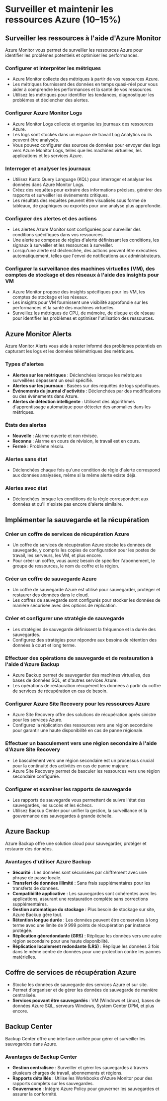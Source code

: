 
# Surveiller et maintenir les ressources Azure (10–15%)

## Surveiller les ressources à l'aide d'Azure Monitor

Azure Monitor vous permet de surveiller les ressources Azure pour identifier les problèmes potentiels et optimiser les performances.

### Configurer et interpréter les métriques

- Azure Monitor collecte des métriques à partir de vos ressources Azure.
- Les métriques fournissent des données en temps quasi-réel pour vous aider à comprendre les performances et la santé de vos ressources.
- Utilisez les métriques pour identifier les tendances, diagnostiquer les problèmes et déclencher des alertes.

### Configurer Azure Monitor Logs

- Azure Monitor Logs collecte et organise les journaux des ressources Azure.
- Les logs sont stockés dans un espace de travail Log Analytics où ils peuvent être analysés.
- Vous pouvez configurer des sources de données pour envoyer des logs vers Azure Monitor Logs, telles que les machines virtuelles, les applications et les services Azure.

### Interroger et analyser les journaux

- Utilisez Kusto Query Language (KQL) pour interroger et analyser les données dans Azure Monitor Logs.
- Créez des requêtes pour extraire des informations précises, générer des rapports et surveiller les événements critiques.
- Les résultats des requêtes peuvent être visualisés sous forme de tableaux, de graphiques ou exportés pour une analyse plus approfondie.

### Configurer des alertes et des actions

- Les alertes Azure Monitor sont configurées pour surveiller des conditions spécifiques dans vos ressources.
- Une alerte se compose de règles d'alerte définissant les conditions, les signaux à surveiller et les ressources à surveiller.
- Lorsqu'une alerte est déclenchée, des actions peuvent être exécutées automatiquement, telles que l'envoi de notifications aux administrateurs.

### Configurer la surveillance des machines virtuelles (VM), des comptes de stockage et des réseaux à l'aide des insights pour VM

- Azure Monitor propose des insights spécifiques pour les VM, les comptes de stockage et les réseaux.
- Les insights pour VM fournissent une visibilité approfondie sur les performances et la santé des machines virtuelles.
- Surveillez les métriques de CPU, de mémoire, de disque et de réseau pour identifier les problèmes et optimiser l'utilisation des ressources.

## Azure Monitor Alerts

Azure Monitor Alerts vous aide à rester informé des problèmes potentiels en capturant les logs et les données télémétriques des métriques.

### Types d'alertes

- **Alertes sur les métriques** : Déclenchées lorsque les métriques surveillées dépassent un seuil spécifié.
- **Alertes sur les journaux** : Basées sur des requêtes de logs spécifiques.
- **Événements du journal d'activités** : Déclenchées par des modifications ou des événements dans Azure.
- **Alertes de détection intelligente** : Utilisent des algorithmes d'apprentissage automatique pour détecter des anomalies dans les métriques.

### États des alertes

- **Nouvelle** : Alarme ouverte et non révisée.
- **Reconnu** : Alarme en cours de révision, le travail est en cours.
- **Fermé** : Problème résolu.

### Alertes sans état

- Déclenchées chaque fois qu'une condition de règle d'alerte correspond aux données analysées, même si la même alerte existe déjà.

### Alertes avec état

- Déclenchées lorsque les conditions de la règle correspondent aux données et qu'il n'existe pas encore d'alerte similaire.

## Implémenter la sauvegarde et la récupération

### Créer un coffre de services de récupération Azure

- Un coffre de services de récupération Azure stocke les données de sauvegarde, y compris les copies de configuration pour les postes de travail, les serveurs, les VM, et plus encore.
- Pour créer un coffre, vous aurez besoin de spécifier l'abonnement, le groupe de ressources, le nom du coffre et la région.

### Créer un coffre de sauvegarde Azure

- Un coffre de sauvegarde Azure est utilisé pour sauvegarder, protéger et restaurer des données dans le cloud.
- Les coffres de sauvegarde sont configurés pour stocker les données de manière sécurisée avec des options de réplication.

### Créer et configurer une stratégie de sauvegarde

- Les stratégies de sauvegarde définissent la fréquence et la durée des sauvegardes.
- Configurez des stratégies pour répondre aux besoins de rétention des données à court et long terme.

### Effectuer des opérations de sauvegarde et de restauration à l'aide d'Azure Backup

- Azure Backup permet de sauvegarder des machines virtuelles, des bases de données SQL, et d'autres services Azure.
- Les opérations de restauration récupèrent les données à partir du coffre de services de récupération en cas de besoin.

### Configurer Azure Site Recovery pour les ressources Azure

- Azure Site Recovery offre des solutions de récupération après sinistre pour les services Azure.
- Configurez la réplication des ressources vers une région secondaire pour garantir une haute disponibilité en cas de panne régionale.

### Effectuer un basculement vers une région secondaire à l'aide d'Azure Site Recovery

- Le basculement vers une région secondaire est un processus crucial pour la continuité des activités en cas de panne majeure.
- Azure Site Recovery permet de basculer les ressources vers une région secondaire configurée.

### Configurer et examiner les rapports de sauvegarde

- Les rapports de sauvegarde vous permettent de suivre l'état des sauvegardes, les succès et les échecs.
- Utilisez Backup Center pour unifier la gestion, la surveillance et la gouvernance des sauvegardes à grande échelle.

## Azure Backup

Azure Backup offre une solution cloud pour sauvegarder, protéger et restaurer des données.

### Avantages d'utiliser Azure Backup

- **Sécurité** : Les données sont sécurisées par chiffrement avec une phrase de passe locale.
- **Transfert de données illimité** : Sans frais supplémentaires pour les transferts de données.
- **Compatibilité applicative** : Les sauvegardes sont cohérentes avec les applications, assurant une restauration complète sans corrections supplémentaires.
- **Gestion automatique du stockage** : Plus besoin de stockage sur site, Azure Backup gère tout.
- **Rétention longue durée** : Les données peuvent être conservées à long terme avec une limite de 9 999 points de récupération par instance protégée.
- **Réplication géoredondante (GRS)** : Réplique les données vers une autre région secondaire pour une haute disponibilité.
- **Réplication localement redondante (LRS)** : Réplique les données 3 fois dans le même centre de données pour une protection contre les pannes matérielles.

## Coffre de services de récupération Azure

- Stocke les données de sauvegarde des services Azure et sur site.
- Permet d'organiser et de gérer les données de sauvegarde de manière centralisée.
- **Services pouvant être sauvegardés** : VM (Windows et Linux), bases de données Azure SQL, serveurs Windows, System Center DPM, et plus encore.

## Backup Center

Backup Center offre une interface unifiée pour gérer et surveiller les sauvegardes dans Azure.

### Avantages de Backup Center

- **Gestion centralisée** : Surveiller et gérer les sauvegardes à travers plusieurs charges de travail, abonnements et régions.
- **Rapports détaillés** : Utilise les Workbooks d'Azure Monitor pour des rapports complets sur les sauvegardes.
- **Gouvernance** : Intègre Azure Policy pour gouverner les sauvegardes et assurer la conformité.

